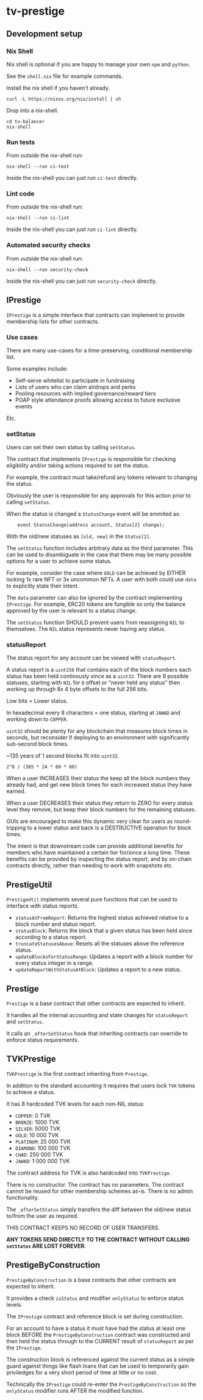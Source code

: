 # tv-prestige

## Development setup

### Nix Shell

Nix shell is optional if you are happy to manage your own `npm` and `python`.

See the `shell.nix` file for example commands.

Install the nix shell if you haven't already.

```
curl -L https://nixos.org/nix/install | sh
```

Drop into a nix-shell.

```
cd tv-balancer
nix-shell
```

### Run tests

From _outside_ the nix-shell run:

```
nix-shell --run ci-test
```

Inside the nix-shell you can just run `ci-test` directly.

### Lint code

From _outside_ the nix-shell run:

```
nix-shell --run ci-lint
```

Inside the nix-shell you can just run `ci-lint` directly.

### Automated security checks

From _outside_ the nix-shell run:

```
nix-shell --run security-check
```

Inside the nix-shell you can just run `security-check` directly.

## IPrestige

`IPrestige` is a simple interface that contracts can implement to provide membership lists for other contracts.

### Use cases

There are many use-cases for a time-preserving, conditional membership list.

Some examples include:

- Self-serve whitelist to participate in fundraising
- Lists of users who can claim airdrops and perks
- Pooling resources with implied governance/reward tiers
- POAP style attendance proofs allowing access to future exclusive events

Etc.

### setStatus

Users can set their own status by calling `setStatus`.

The contract that implements `IPrestige` is responsible for checking eligibility and/or taking actions required to set the status.

For example, the contract must take/refund any tokens relevant to changing the status.

Obviously the user is responsible for any approvals for this action prior to calling `setStatus`.

When the status is changed a `StatusChange` event will be emmited as:

```
    event StatusChange(address account, Status[2] change);
```

With the old/new statuses as `[old, new]` in the `Status[2]`.

The `setStatus` function includes arbitrary data as the third parameter. This can be used to disambiguate in the case that there may be many possible options for a user to achieve some status.

For example, consider the case where `GOLD` can be achieved by EITHER locking 1x rare NFT or 3x uncommon NFTs. A user with both could use `data` to explicitly state their intent.

The `data` parameter can also be ignored by the contract implementing `IPrestige`. For example, ERC20 tokens are fungible so only the balance approved by the user is relevant to a status change.

The `setStatus` function SHOULD prevent users from reassigning `NIL` to themselves.
The `NIL` status represents never having any status.

### statusReport

The status report for any account can be viewed with `statusReport`.

A status report is a `uint256` that contains each of the block numbers each status has been held continously since as a `uint32`. There are 9 possible statuses, starting with `NIL` for `0` offset or "never held any status" then working up through 8x 4 byte offsets to the full 256 bits.

Low bits = Lower status.

In hexadecimal every 8 characters = one status, starting at `JAWAD` and working down to `COPPER`.

`uint32` should be plenty for any blockchain that measures block times in seconds, but reconsider if deploying to an environment with significantly sub-second block times.

~135 years of 1 second blocks fit into `uint32`.

`2^8 / (365 * 24 * 60 * 60)`

When a user INCREASES their status the keep all the block numbers they already had, and get new block times for each increased status they have earned.

When a user DECREASES their status they return to ZERO for every status level they remove, but keep their block numbers for the remaining statuses.

GUIs are encouraged to make this dynamic very clear for users as round-tripping to a lower status and back is a DESTRUCTIVE operation for block times.

The intent is that downstream code can provide additional benefits for members who have maintained a certain tier for/since a long time. These benefits can be provided by inspecting the status report, and by on-chain contracts directly, rather than needing to work with snapshots etc.

## PrestigeUtil

`PrestigeUtil` implements several pure functions that can be used to interface with status reports.

- `statusAtFromReport`: Returns the highest status achieved relative to a block number and status report.
- `statusBlock`: Returns the block that a given status has been held since according to a status report.
- `truncateStatusesAbove`: Resets all the statuses above the reference status.
- `updateBlocksForStatusRange`: Updates a report with a block number for every status integer in a range.
- `updateReportWithStatusAtBlock`: Updates a report to a new status.

## Prestige

`Prestige` is a base contract that other contracts are expected to inherit.

It handles all the internal accounting and state changes for `statusReport` and `setStatus`.

It calls an `_afterSetStatus` hook that inheriting contracts can override to enforce status requirements.

## TVKPrestige

`TVKPrestige` is the first contract inheriting from `Prestige`.

In addition to the standard accounting it requires that users lock `TVK` tokens to achieve a status.

It has 8 hardcoded TVK levels for each non-NIL status:

- `COPPER`: 0 TVK
- `BRONZE`: 1000 TVK
- `SILVER`: 5000 TVK
- `GOLD`: 10 000 TVK
- `PLATINUM`: 25 000 TVK
- `DIAMOND`: 100 000 TVK
- `CHAD`: 250 000 TVK
- `JAWAD`: 1 000 000 TVK

The contract address for TVK is also hardcoded into `TVKPrestige`.

There is no constructor.
The contract has no parameters.
The contract cannot be reused for other membership schemes as-is.
There is no admin functionality.

The `_afterSetStatus` simply transfers the diff between the old/new status to/from the user as required.

THIS CONTRACT KEEPS NO RECORD OF USER TRANSFERS.

__ANY TOKENS SEND DIRECTLY TO THE CONTRACT WITHOUT CALLING `setStatus` ARE LOST FOREVER.__

## PrestigeByConstruction

`PrestigeByConstruction` is a base contracts that other contracts are expected to inherit.

It provides a check `isStatus` and modifier `onlyStatus` to enforce status levels.

The `IPrestige` contract and reference block is set during construction.

For an account to have a status it must have had the status at least one block BEFORE the `PrestigeByConstruction` contract was constructed and then held the status through to the CURRENT result of `statusReport` as per the `IPrestige`.

The construction block is referenced against the current status as a simple guard against things like flash loans that can be used to temporarily gain priviledges for a very short period of time at little or no cost.

Technically the `IPrestige` could re-enter the `PrestigeByConstruction` so the `onlyStatus` modifier runs AFTER the modified function.